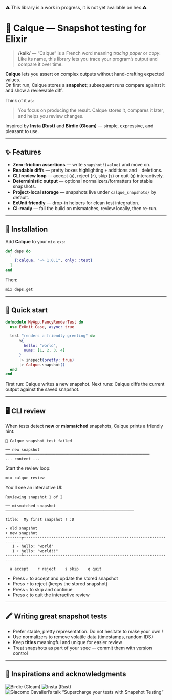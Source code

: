 ⚠️ This library is a work in progress, it is not yet available on hex ⚠️

# 📝 Calque — Snapshot testing for Elixir

> **/kalk/** — “Calque” is a French word meaning *tracing paper* or *copy*.  
> Like its name, this library lets you trace your program’s output and compare it over time.

**Calque** lets you assert on complex outputs without hand-crafting expected values.  
On first run, Calque stores a **snapshot**; subsequent runs compare against it and show a reviewable diff.

Think of it as:

> You focus on producing the result. Calque stores it, compares it later, and helps you review changes.

Inspired by **Insta (Rust)** and **Birdie (Gleam)** — simple, expressive, and pleasant to use.

---

## ✨ Features

- **Zero-friction assertions** — write `snapshot!(value)` and move on.  
- **Readable diffs** — pretty boxes highlighting `+` additions and `-` deletions.  
- **CLI review loop** — accept (`a`), reject (`r`), skip (`s`) or quit (`q`) interactively.  
- **Deterministic output** — optional normalizers/formatters for stable snapshots.  
- **Project-local storage** — snapshots live under `calque_snapshots/` by default.  
- **ExUnit friendly** — drop-in helpers for clean test integration.  
- **CI-ready** — fail the build on mismatches, review locally, then re-run.

---

## 🔧 Installation

Add **Calque** to your `mix.exs`:

```elixir
def deps do
  [
    {:calque, "~> 1.0.1", only: :test}
  ]
end
```

Then:

```bash
mix deps.get
```

---

## 🚀 Quick start

```elixir
defmodule MyApp.FancyRenderTest do
  use ExUnit.Case, async: true

  test "renders a friendly greeting" do
      %{
        hello: "world",
        nums: [1, 2, 3, 4]
      }
      |> inspect(pretty: true)
      |> Calque.snapshot()
  end
end
```

First run: Calque writes a new snapshot.
Next runs: Calque diffs the current output against the saved snapshot.

---

## 🖥️ CLI review

When tests detect **new** or **mismatched** snapshots, Calque prints a friendly hint:

```
📝 Calque snapshot test failed

── new snapshot ───────────────────────────────────────────────────────────────
... content ...
```

Start the review loop:

```bash
mix calque review
```

You'll see an interactive UI:

```
Reviewing snapshot 1 of 2

── mismatched snapshot ────────────────────────────────────────────────────────

title:  My first snapshot ! :D    

- old snapshot  
+ new snapshot
-------┬-----------------------------------------------------------------------
   1 - hello: "world"
   1 + hello: "world!!"
-------┴-----------------------------------------------------------------------

  a accept    r reject    s skip    q quit
```

- Press `a` to accept and update the stored snapshot
- Press `r` to reject (keeps the stored snapshot)
- Press `s` to skip and continue
- Press `q` to quit the interactive review

---

## 🖍️ Writing great snapshot tests

- Prefer stable, pretty representation. Do not hesitate to make your own !
- Use normalizers to remove volatile data (timestamps, random IDS)
- Keep **titles** meaningful and unique for easier review
- Treat snapshots as part of your spec -- commit them with version control

---

## 🫶 Inspirations and acknowledgments

![Birdie (Gleam)](https://github.com/giacomocavalieri/birdie)
![Insta (Rust)](https://github.com/mitsuhiko/insta)
![Giacomo Cavalieri’s talk “Supercharge your tests with Snapshot Testing”](https://www.youtube.com/watch?v=DpakV96jeRk)
